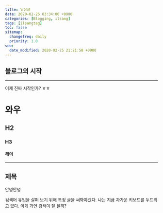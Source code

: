 ```yaml
---
title: 일상글
date: 2020-02-25 03:34:00 +0900
categories: [Blogging, ilsang]
tags: [ilsangtag]
toc: false
sitemap:
  changefreq: daily
  priority: 1.0
seo:
  date_modified: 2020-02-25 21:21:58 +0900
---
```


## 블로그의 시작

***
이제 진짜 시작인가? ㅎㅎ

# 와우

<h2 data-toc-skip>H2</h2>

<h3 data-toc-skip>H3</h3>

#### 헤이

***

## 제목

안녕안녕

검색어 유입을 살펴 보기 위해 특정 글을 써봐야겠다.
나는 지금 차가운 키보드를 두드리고 있다.
이게 과연 검색이 잘 될까?
